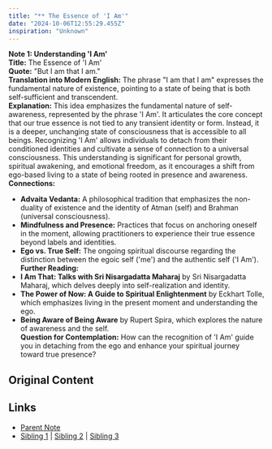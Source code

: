 ```yaml
---
title: "** The Essence of 'I Am'"
date: "2024-10-06T12:55:29.455Z"
inspiration: "Unknown"
---
```


  
**Note 1: Understanding 'I Am'**  
**Title:** The Essence of 'I Am'  
**Quote:** "But I am that I am."  
**Translation into Modern English:** The phrase "I am that I am" expresses the fundamental nature of existence, pointing to a state of being that is both self-sufficient and transcendent.  
**Explanation:** This idea emphasizes the fundamental nature of self-awareness, represented by the phrase 'I Am'. It articulates the core concept that our true essence is not tied to any transient identity or form. Instead, it is a deeper, unchanging state of consciousness that is accessible to all beings. Recognizing 'I Am' allows individuals to detach from their conditioned identities and cultivate a sense of connection to a universal consciousness. This understanding is significant for personal growth, spiritual awakening, and emotional freedom, as it encourages a shift from ego-based living to a state of being rooted in presence and awareness.  
**Connections:**  
- **Advaita Vedanta:** A philosophical tradition that emphasizes the non-duality of existence and the identity of Atman (self) and Brahman (universal consciousness).  
- **Mindfulness and Presence:** Practices that focus on anchoring oneself in the moment, allowing practitioners to experience their true essence beyond labels and identities.  
- **Ego vs. True Self:** The ongoing spiritual discourse regarding the distinction between the egoic self ('me') and the authentic self ('I Am').  
**Further Reading:**  
- **I Am That: Talks with Sri Nisargadatta Maharaj** by Sri Nisargadatta Maharaj, which delves deeply into self-realization and identity.  
- **The Power of Now: A Guide to Spiritual Enlightenment** by Eckhart Tolle, which emphasizes living in the present moment and understanding the ego.  
- **Being Aware of Being Aware** by Rupert Spira, which explores the nature of awareness and the self.  
**Question for Contemplation:** How can the recognition of 'I Am' guide you in detaching from the ego and enhance your spiritual journey toward true presence?  


## Original Content



## Links

- [Parent Note](/parent-note.md)
- [Sibling 1](/zettel1.md) | [Sibling 2](/zettel2.md) | [Sibling 3](/zettel3.md)

